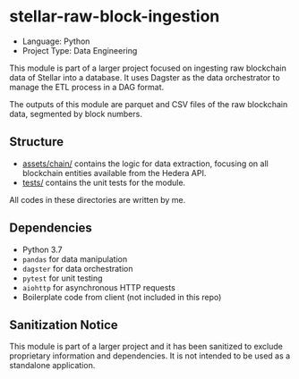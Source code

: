# stellar-raw-block-ingestion
- Language: Python
- Project Type: Data Engineering

This module is part of a larger project focused on ingesting raw blockchain data of Stellar into a database. It uses Dagster as the data orchestrator to manage the ETL process in a DAG format.

The outputs of this module are parquet and CSV files of the raw blockchain data, segmented by block numbers.

## Structure
- [assets/chain/](assets/chain/README.md) contains the logic for data extraction, focusing on all blockchain entities available from the Hedera API.
- [tests/](tests/README.md) contains the unit tests for the module.

All codes in these directories are written by me.

## Dependencies
- Python 3.7
- `pandas` for data manipulation
- `dagster` for data orchestration
- `pytest` for unit testing
- `aiohttp` for asynchronous HTTP requests
- Boilerplate code from client (not included in this repo)

## Sanitization Notice
This module is part of a larger project and it has been sanitized to exclude proprietary information and dependencies. It is not intended to be used as a standalone application.
